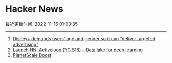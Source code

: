 # Hacker News

最近更新时间: 2022-11-16 01:03:35

--- 
1. [Disney+ demands users’ age and gender so it can “deliver targeted advertising”](https://reclaimthenet.org/disney-plus-demands-users-age-and-gender/) 
2. [Launch HN: Activeloop (YC S18) – Data lake for deep learning](https://news.ycombinator.com/item?id=33610834) 
3. [PlanetScale Boost](https://planetscale.com/blog/introducing-planetscale-boost) 
